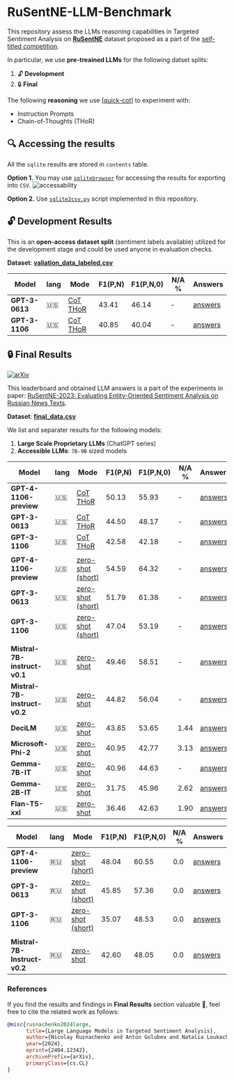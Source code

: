 # RuSentNE-LLM-Benchmark

This repository assess the LLMs reasoning capabilities in Targeted Sentiment Analysis on **[RuSentNE](https://arxiv.org/abs/2305.17679)** dataset proposed as a part of the 
[self-titled competition](https://github.com/dialogue-evaluation/RuSentNE-evaluation).

In particular, we use **pre-treained LLMs** for the following datset splits:
1. 🔓 **Development**
2. 🔒 **Final**

The following **reasoning** we use [[quick-cot]](https://github.com/nicolay-r/quick_cot) to experiment with:
* Instruction Prompts
* Chain-of-Thoughts (THoR)

## 🔍 Accessing the results

All the `sqlite` results are stored in `contents` table.

**Option 1.** You may use [`sqlitebrowser`](https://sqlitebrowser.org/) for accessing the results for exporting into `CSV`.
![accessability](https://github.com/nicolay-r/RuSentNE-LLM-Benchmark/assets/14871187/aeb063e6-d4d8-43fb-9d26-c22b4ef29d0b)

**Option 2.** Use [`sqlite2csv.py`](sqlite2csv.py) script implemented in this repository.
 
## 🔓 Development Results

This is an **open-access dataset split** (sentiment labels available) utilized for the development stage and could be used anyone in evaluation checks. 

**Dataset**: **[valiation_data_labeled.csv](https://github.com/dialogue-evaluation/RuSentNE-evaluation/blob/main/validation_data_labeled.csv)**

| **Model**                    |lang| Mode      | F1(P,N) | F1(P,N,0) | N/A % | Answers   |
|------------------------------|----|-----------|---------|-----------|-------|-----------|
| **GPT-3-0613**               | 🇺🇸 | [CoT THoR](data/thor_cot_schema.json)  | 43.41   | 46.14     | -     | [answers](data/answers/dev/valid_data_en.csv_gpt-3.5-turbo-0613-thor-cot.sqlite) |
| **GPT-3-1106**               | 🇺🇸 | [CoT THoR](data/thor_cot_schema.json)  | 40.85   | 40.04     | -     | [answers](data/answers/dev/valid_data_en.csv_gpt-3.5-turbo-1106-thor-cot.sqlite) |

## 🔒 Final Results
[![arXiv](https://img.shields.io/badge/arXiv-2404.12342-b31b1b.svg)](https://arxiv.org/abs/2404.12342)

This leaderboard and obtained LLM answers is a part of the experiments in paper:
[RuSentNE-2023: Evaluating Entity-Oriented Sentiment Analysis on Russian News Texts](https://arxiv.org/abs/2305.17679). 

**Dataset**: **[final_data.csv](https://github.com/dialogue-evaluation/RuSentNE-evaluation/blob/main/final_data.csv)**

We list and separater results for the following models:
1. **Large Scale Proprietary LLMs** (ChatGPT series)
2. **Accessible LLMs**: `7B-9B` sized models

| **Model**                    |lang| Mode      | F1(P,N) | F1(P,N,0) | N/A % | Answers   |
|------------------------------|----|-----------|---------|-----------|-------|-----------|
| **GPT-4-1106-preview**       | 🇺🇸 | [CoT THoR](data/thor_cot_schema.json)  | 50.13   | 55.93     | -     | [answers](data/answers/final/final_data_en.csv_gpt-4-1106-preview-thor-cot.sqlite) |
| **GPT-3-0613**               | 🇺🇸 | [CoT THoR](data/thor_cot_schema.json)  | 44.50   | 48.17     | -     | [answers](data/answers/final/final_data_en.csv_gpt-3.5-turbo-0613-thor-cot.sqlite) |
| **GPT-3-1106**               | 🇺🇸 | [CoT THoR](data/thor_cot_schema.json)  | 42.58   | 42.18     | -     | [answers](data/answers/final/final_data_en.csv_gpt-3.5-turbo-1106-thor-cot.sqlite) |
||
| **GPT-4-1106-preview**       | 🇺🇸 | [zero-shot (short)](data/prompt_v2_short_en.txt) | 54.59   | 64.32     | -     | [answers](data/answers/final/final_data_en.csv_gpt-4-1106-preview.sqlite) |
| **GPT-3-0613**               | 🇺🇸 | [zero-shot (short)](data/prompt_v2_short_en.txt) | 51.79   | 61.38     | -     | [answers](data/answers/final/final_data_en.csv_gpt-3.5-turbo-0613-en-se.sqlite) |
| **GPT-3-1106**               | 🇺🇸 | [zero-shot (short)](data/prompt_v2_short_en.txt) | 47.04   | 53.19     | -     | [answers](data/answers/final/final_data_en.csv_gpt-3.5-turbo-1106.sqlite) |
||
| **Mistral-7B-instruct-v0.1** | 🇺🇸 | [zero-shot](data/prompt_v2_en.txt) | 49.46   | 58.51     | -     | [answers](data/answers/final/final_data_en.csv_mistralai_Mistral-7B-Instruct-v0.1.sqlite) |
| **Mistral-7B-instruct-v0.2** | 🇺🇸 | [zero-shot](data/prompt_v2_en.txt) | 44.82   | 56.04     | -     | [answers](data/answers/final/final_data_en.csv_mistralai_Mistral-7B-Instruct-v0.2.sqlite) |
| **DeciLM**                   | 🇺🇸 | [zero-shot](data/prompt_v2_en.txt) | 43.85   | 53.65     | 1.44  | [answers](data/answers/final/final_data_en.csv_Deci_DeciLM-7B-instruct.sqlite) |
| **Microsoft-Phi-2**          | 🇺🇸 | [zero-shot](data/prompt_v2_en.txt) | 40.95   | 42.77     | 3.13  | [answers](data/answers/final/final_data_en.csv_microsoft_phi-2.sqlite) |
| **Gemma-7B-IT**              | 🇺🇸 | [zero-shot](data/prompt_v2_en.txt) | 40.96   | 44.63     | -     | [answers](data/answers/final/final_data_en.csv_google_gemma-7b-it.sqlite) |
| **Gemma-2B-IT**              | 🇺🇸 | [zero-shot](data/prompt_v2_en.txt) | 31.75   | 45.96     | 2.62  | [answers](data/answers/final/final_data_en.csv_google_gemma-2b-it.sqlite) |
| **Flan-T5-xxl**              | 🇺🇸 | [zero-shot](data/prompt_v2_en.txt) | 36.46   | 42.63     | 1.90  | [answers](data/answers/final/final_data_en.csv_google_flan-t5-xxl.sqlite) |

| **Model**                    | lang | Mode      | F1(P,N) | F1(P,N,0) | N/A % | Answers      |
|------------------------------|------|-----------|---------|-----------|-------|--------------|
| **GPT-4-1106-preview**       |  🇷🇺  | [zero-shot (short)](data/prompt_v2_short_ru.txt) | 48.04   | 60.55     | 0.0   | [answers](data/answers/final/final_data.csv_gpt-4-1106-preview.sqlite) |
| **GPT-3-0613**               |  🇷🇺  | [zero-shot (short)](data/prompt_v2_short_ru.txt) | 45.85   | 57.36     | 0.0   | [answers](data/answers/final/final_data.csv_gpt-3.5-turbo-0613.sqlite) |
| **GPT-3-1106**               |  🇷🇺  | [zero-shot (short)](data/prompt_v2_short_ru.txt) | 35.07   | 48.53     | 0.0   | [answers](data/answers/final/final_data.csv_gpt-3.5-turbo-1106.sqlite) |
||
| **Mistral-7B-Instruct-v0.2** |  🇷🇺  | [zero-shot](data/prompt_v2_ru.txt) | 42.60   | 48.05     | 0.0   | [answers](data/answers/final/final_data.csv_mistralai_Mistral-7B-Instruct-v0.2.sqlite) |


### References

If you find the results and findings in **Final Results** section valuable 💎, feel free to cite the related work as follows:
```bibtex
@misc{rusnachenko2024large,
      title={Large Language Models in Targeted Sentiment Analysis}, 
      author={Nicolay Rusnachenko and Anton Golubev and Natalia Loukachevitch},
      year={2024},
      eprint={2404.12342},
      archivePrefix={arXiv},
      primaryClass={cs.CL}
}
```

